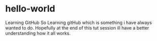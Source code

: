 # hello-world
Learning GitHub
So Learning gitHub which is something i have always wanted to do. Hopefully at the end of this tut session ill have a better understanding how it all works. 

